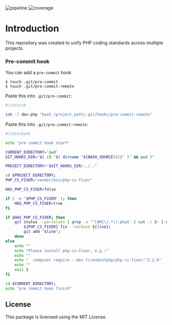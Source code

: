 ![pipeline](//git.flexis.sk/php/php-cs-fixer-config/badges/main/pipeline.svg?key_text=main)
![coverage](//git.flexis.sk/php/php-cs-fixer-config/badges/main/coverage.svg?job=coverage)

# Introduction

This repository was created to unify PHP coding standards across multiple projects.

### Pre-commit hook
You can add a `pre-commit` hook
```
$ touch .git/pre-commit
$ touch .git/pre-commit-remote
```

Paste this into `.git/pre-commit`:
```bash
#!/bin/sh

ssh -T dev-php "bash /project_path/.git/hooks/pre-commit-remote"
```

Paste this into `.git/pre-commit-remote`:
```bash
#!/bin/bash

echo "pre commit hook start"

CURRENT_DIRECTORY=`pwd`
GIT_HOOKS_DIR="$( cd "$( dirname "${BASH_SOURCE[0]}" )" && pwd )"

PROJECT_DIRECTORY="$GIT_HOOKS_DIR/../.."

cd $PROJECT_DIRECTORY;
PHP_CS_FIXER="vendor/bin/php-cs-fixer"

HAS_PHP_CS_FIXER=false

if [ -x "$PHP_CS_FIXER" ]; then
    HAS_PHP_CS_FIXER=true
fi

if $HAS_PHP_CS_FIXER; then
    git status --porcelain | grep -e '^[AM]\(.*\).php$' | cut -c 3- | while read line; do
        ${PHP_CS_FIXER} fix --verbose ${line};
        git add "$line";
    done
else
    echo ""
    echo "Please install php-cs-fixer, e.g.:"
    echo ""
    echo "  composer require --dev friendsofphp/php-cs-fixer:^2.2.0"
    echo ""
    exit 1
fi

cd $CURRENT_DIRECTORY;
echo "pre commit hook finish"
```

## License

This package is licensed using the MIT License.